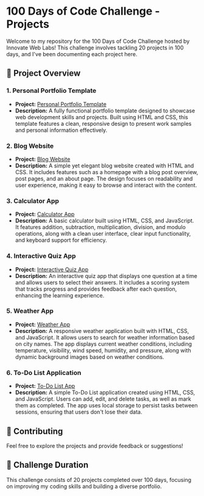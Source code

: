 # 100 Days of Code Challenge - Projects

Welcome to my repository for the 100 Days of Code Challenge hosted by Innovate Web Labs! This challenge involves tackling 20 projects in 100 days, and I've been documenting each project here.

## 📂 Project Overview

### 1. Personal Portfolio Template
- **Project:** [Personal Portfolio Template](https://itx-asif.github.io/IWL_100daysofcode/portfolio/)
- **Description:** A fully functional portfolio template designed to showcase web development skills and projects. Built using HTML and CSS, this template features a clean, responsive design to present work samples and personal information effectively.

### 2. Blog Website
- **Project:** [Blog Website](https://itx-asif.github.io/IWL_100daysofcode/bloggy/)
- **Description:** A simple yet elegant blog website created with HTML and CSS. It includes features such as a homepage with a blog post overview, post pages, and an about page. The design focuses on readability and user experience, making it easy to browse and interact with the content.

### 3. Calculator App
- **Project:** [Calculator App](https://itx-asif.github.io/IWL_100daysofcode/calculator/)
- **Description:** A basic calculator built using HTML, CSS, and JavaScript. It features addition, subtraction, multiplication, division, and modulo operations, along with a clean user interface, clear input functionality, and keyboard support for efficiency.

### 4. Interactive Quiz App
- **Project:** [Interactive Quiz App](https://itx-asif.github.io/IWL_100daysofcode/quiz/)
- **Description:** An interactive quiz app that displays one question at a time and allows users to select their answers. It includes a scoring system that tracks progress and provides feedback after each question, enhancing the learning experience.

### 5. Weather App
- **Project:** [Weather App](https://itx-asif.github.io/IWL_100daysofcode/weather/)
- **Description:** A responsive weather application built with HTML, CSS, and JavaScript. It allows users to search for weather information based on city names. The app displays current weather conditions, including temperature, visibility, wind speed, humidity, and pressure, along with dynamic background images based on weather conditions.

### 6. To-Do List Application
- **Project:** [To-Do List App](https://itx-asif.github.io/IWL_100daysofcode/todolist/)
- **Description:** A simple To-Do List application created using HTML, CSS, and JavaScript. Users can add, edit, and delete tasks, as well as mark them as completed. The app uses local storage to persist tasks between sessions, ensuring that users don't lose their data.

## 🤝 Contributing
Feel free to explore the projects and provide feedback or suggestions!

## 📅 Challenge Duration
This challenge consists of 20 projects completed over 100 days, focusing on improving my coding skills and building a diverse portfolio.

